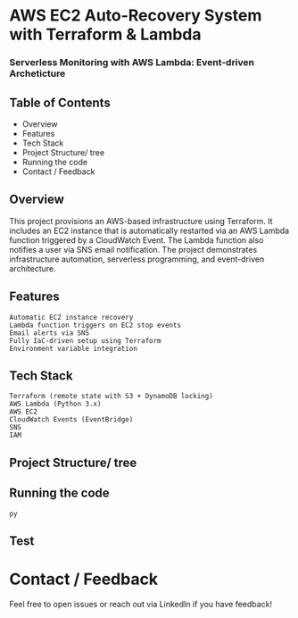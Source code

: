 # AWS EC2 Auto-Recovery System with Terraform & Lambda
###     Serverless Monitoring with AWS Lambda: Event-driven Archeticture 

## Table of Contents
* Overview
* Features
* Tech Stack
* Project Structure/ tree
* Running the code
* Contact / Feedback

## Overview
This project provisions an AWS-based infrastructure using Terraform. It includes an EC2 instance that is automatically restarted via an AWS Lambda function triggered by a CloudWatch Event. The Lambda function also notifies a user via SNS email notification. The project demonstrates infrastructure automation, serverless programming, and event-driven architecture.
## Features
    Automatic EC2 instance recovery
    Lambda function triggers on EC2 stop events
    Email alerts via SNS
    Fully IaC-driven setup using Terraform
    Environment variable integration
## Tech Stack
    Terraform (remote state with S3 + DynamoDB locking)
    AWS Lambda (Python 3.x)
    AWS EC2
    CloudWatch Events (EventBridge)
    SNS
    IAM
## Project Structure/ tree
## Running the code
```
py 
```
## Test 

# Contact / Feedback
Feel free to open issues or reach out via LinkedIn if you have feedback!

